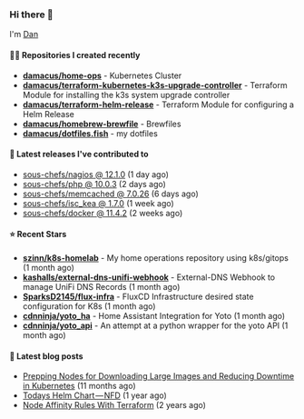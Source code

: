 

### Hi there 👋

I'm [Dan](https://medium.com/@dan.m.webb)

#### 👨‍💻 Repositories I created recently
- **[damacus/home-ops](https://github.com/damacus/home-ops)** - Kubernetes Cluster
- **[damacus/terraform-kubernetes-k3s-upgrade-controller](https://github.com/damacus/terraform-kubernetes-k3s-upgrade-controller)** - Terraform Module for installing the k3s system upgrade controller
- **[damacus/terraform-helm-release](https://github.com/damacus/terraform-helm-release)** - Terraform Module for configuring a Helm Release
- **[damacus/homebrew-brewfile](https://github.com/damacus/homebrew-brewfile)** - Brewfiles
- **[damacus/dotfiles.fish](https://github.com/damacus/dotfiles.fish)** - my dotfiles

#### 🚀 Latest releases I've contributed to


- [sous-chefs/nagios @ 12.1.0](https://github.com/sous-chefs/nagios/releases/tag/12.1.0) (1 day ago)
- [sous-chefs/php @ 10.0.3](https://github.com/sous-chefs/php/releases/tag/10.0.3) (2 days ago)
- [sous-chefs/memcached @ 7.0.26](https://github.com/sous-chefs/memcached/releases/tag/7.0.26) (6 days ago)
- [sous-chefs/isc_kea @ 1.7.0](https://github.com/sous-chefs/isc_kea/releases/tag/1.7.0) (1 week ago)
- [sous-chefs/docker @ 11.4.2](https://github.com/sous-chefs/docker/releases/tag/11.4.2) (2 weeks ago)

#### ⭐ Recent Stars


- **[szinn/k8s-homelab](https://github.com/szinn/k8s-homelab)** - My home operations repository using k8s/gitops (1 month ago)
- **[kashalls/external-dns-unifi-webhook](https://github.com/kashalls/external-dns-unifi-webhook)** - External-DNS Webhook to manage UniFi DNS Records (1 month ago)
- **[SparksD2145/flux-infra](https://github.com/SparksD2145/flux-infra)** - FluxCD Infrastructure desired state configuration for K8s (1 month ago)
- **[cdnninja/yoto_ha](https://github.com/cdnninja/yoto_ha)** - Home Assistant Integration for Yoto (1 month ago)
- **[cdnninja/yoto_api](https://github.com/cdnninja/yoto_api)** - An attempt at a python wrapper for the yoto API (1 month ago)

#### 📄 Latest blog posts
- [Prepping Nodes for Downloading Large Images and Reducing Downtime in Kubernetes](https://medium.com/@dan.m.webb/prepping-nodes-for-downloading-large-images-and-reducing-downtime-in-kubernetes-551ead53f0?source=rss-bbba9c670f6e------2) (11 months ago)
- [Todays Helm Chart — NFD](https://medium.com/@dan.m.webb/todays-helm-chart-nfd-efe64f156edd?source=rss-bbba9c670f6e------2) (1 year ago)
- [Node Affinity Rules With Terraform](https://awstip.com/node-affinity-rules-with-terraform-a0766e0bb1da?source=rss-bbba9c670f6e------2) (2 years ago)
